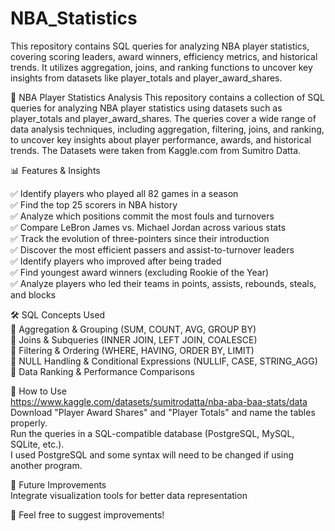 # NBA_Statistics
This repository contains SQL queries for analyzing NBA player statistics, covering scoring leaders, award winners, efficiency metrics, and historical trends. It utilizes aggregation, joins, and ranking functions to uncover key insights from datasets like player_totals and player_award_shares.

🏀 NBA Player Statistics Analysis
This repository contains a collection of SQL queries for analyzing NBA player statistics using datasets such as player_totals and player_award_shares. The queries cover a wide range of data analysis techniques, including aggregation, filtering, joins, and ranking, to uncover key insights about player performance, awards, and historical trends. The Datasets were taken from Kaggle.com from Sumitro Datta. 

📊 Features & Insights

✅ Identify players who played all 82 games in a season <br />
✅ Find the top 25 scorers in NBA history <br />
✅ Analyze which positions commit the most fouls and turnovers<br />
✅ Compare LeBron James vs. Michael Jordan across various stats<br />
✅ Track the evolution of three-pointers since their introduction<br />
✅ Discover the most efficient passers and assist-to-turnover leaders<br />
✅ Identify players who improved after being traded<br />
✅ Find youngest award winners (excluding Rookie of the Year)<br />
✅ Analyze players who led their teams in points, assists, rebounds, steals, and blocks

🛠️ SQL Concepts Used<br />
🔹 Aggregation & Grouping (SUM, COUNT, AVG, GROUP BY)<br />
🔹 Joins & Subqueries (INNER JOIN, LEFT JOIN, COALESCE)<br />
🔹 Filtering & Ordering (WHERE, HAVING, ORDER BY, LIMIT)<br />
🔹 NULL Handling & Conditional Expressions (NULLIF, CASE, STRING_AGG)<br />
🔹 Data Ranking & Performance Comparisons

📌 How to Use<br />
https://www.kaggle.com/datasets/sumitrodatta/nba-aba-baa-stats/data<br />
Download "Player Award Shares" and "Player Totals" and name the tables properly.<br />
Run the queries in a SQL-compatible database (PostgreSQL, MySQL, SQLite, etc.).<br />
I used PostgreSQL and some syntax will need to be changed if using another program.

🚀 Future Improvements<br />
Integrate visualization tools for better data representation

📢 Feel free to suggest improvements!
